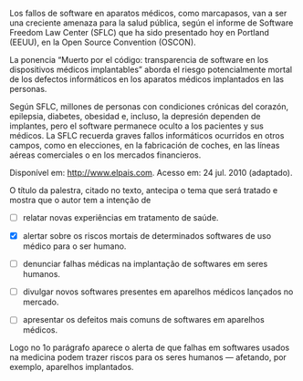 

Los fallos de software en aparatos médicos, como marcapasos, van a ser una creciente amenaza para la salud pública, según el informe de Software Freedom Law Center (SFLC) que ha sido presentado hoy en Portland (EEUU), en la Open Source Convention (OSCON).

La ponencia “Muerto por el código: transparencia de software en los dispositivos médicos implantables” aborda el riesgo potencialmente mortal de los defectos informáticos en los aparatos médicos implantados en las personas.

Según SFLC, millones de personas con condiciones crónicas del corazón, epilepsia, diabetes, obesidad e, incluso, la depresión dependen de implantes, pero el software permanece oculto a los pacientes y sus médicos. La SFLC recuerda graves fallos informáticos ocurridos en otros campos, como en elecciones, en la fabricación de coches, en las líneas aéreas comerciales o en los mercados financieros.

Disponível em: http://www.elpais.com. Acesso em: 24 jul. 2010 (adaptado).

O título da palestra, citado no texto, antecipa o tema que será tratado e mostra que o autor tem a intenção de



- [ ] relatar novas experiências em tratamento de saúde.
- [x] alertar sobre os riscos mortais de determinados softwares de uso médico para o ser humano.
- [ ] denunciar falhas médicas na implantação de softwares em seres humanos.
- [ ] divulgar novos softwares presentes em aparelhos médicos lançados no mercado.
- [ ] apresentar os defeitos mais comuns de softwares em aparelhos médicos.


Logo no 1o parágrafo aparece o alerta de que falhas em softwares usados na medicina podem trazer riscos para os seres humanos — afetando, por exemplo, aparelhos implantados.

        